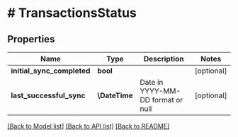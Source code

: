 # # TransactionsStatus

## Properties

Name | Type | Description | Notes
------------ | ------------- | ------------- | -------------
**initial_sync_completed** | **bool** |  | [optional]
**last_successful_sync** | **\DateTime** | Date in YYYY-MM-DD format or null | [optional]

[[Back to Model list]](../../README.md#models) [[Back to API list]](../../README.md#endpoints) [[Back to README]](../../README.md)
